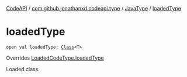 [CodeAPI](../../index.md) / [com.github.jonathanxd.codeapi.type](../index.md) / [JavaType](index.md) / [loadedType](.)

# loadedType

`open val loadedType: `[`Class`](http://docs.oracle.com/javase/6/docs/api/java/lang/Class.html)`<T>`

Overrides [LoadedCodeType.loadedType](../-loaded-code-type/loaded-type.md)

Loaded class.

